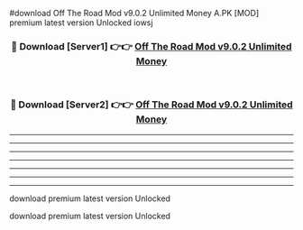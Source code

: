 #download Off The Road Mod v9.0.2 Unlimited Money A.PK [MOD] premium latest version Unlocked iowsj 



<div align="center">
<h3>🔴 Download [Server1] 👉👉 <a href="https://download1apk.web.app/">Off The Road Mod v9.0.2 Unlimited Money</a></h3><br>

<h3>🔴 Download [Server2] 👉👉 <a href="https://download1apk.web.app/">Off The Road Mod v9.0.2 Unlimited Money</a></h3>
</div>





----------------------------------------------------------

----------------------------------------------------------

----------------------------------------------------------

----------------------------------------------------------

----------------------------------------------------------

----------------------------------------------------------

----------------------------------------------------------

download premium latest version Unlocked

download premium latest version Unlocked
